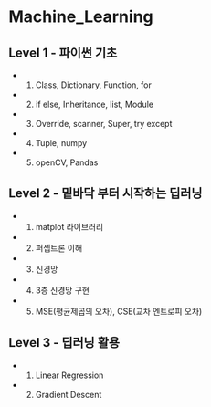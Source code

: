 # Machine_Learning 

## Level 1 - 파이썬 기초

* 1. Class, Dictionary, Function, for
* 2. if else, Inheritance, list, Module
* 3. Override, scanner, Super, try except
* 4. Tuple, numpy
* 5. openCV, Pandas


## Level 2 - 밑바닥 부터 시작하는 딥러닝
* 1. matplot 라이브러리
* 2. 퍼셉트론 이해
* 3. 신경망
* 4. 3층 신경망 구현
* 5. MSE(평균제곱의 오차), CSE(교차 엔트로피 오차)

## Level 3 - 딥러닝 활용
* 1. Linear Regression
* 2. Gradient Descent

